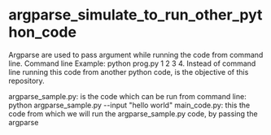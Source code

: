 # argparse_simulate_to_run_other_python_code
Argparse are used to pass argument while running the code from command line. Command line Example: python prog.py 1 2 3 4. Instead of command line running this code from another python code, is the objective of this repository.

argparse_sample.py: is the code which can be run from command line: python argparse_sample.py --input "hello world"
main_code.py: this the code from which we will run the argparse_sample.py code, by passing the argparse
